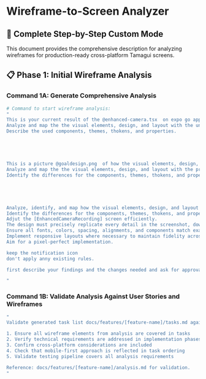 # Wireframe-to-Screen Analyzer

## 🎯 Complete Step-by-Step Custom Mode

This document provides the comprehensive description for analyzing wireframes for production-ready cross-platform Tamagui screens.

## 📋 Phase 1: Initial Wireframe Analysis

### Command 1A: Generate Comprehensive Analysis

```bash
# Command to start wireframe analysis:
"
This is your current result of the @enhanced-camera.tsx  on expo go app.
Analyze and map the the visual elements, design, and layout with the underlying code. 
Describe the used components, themes, thokens, and properties.





This is a picture @goaldesign.png  of how the visual elements, design, and layout must look like.
Analyze and map the the visual elements, design, and layout with the previous description, code, and @currentdesign.png .
Identify the differences for the components, themes, thokens, and properties that must be done in currentdesign to match 1:1 the goaldesign.





Analyze, identify, and map how the visual elements, design, and layout must look like using this screenshot of the Figma app's frame Home over MCP, (@https://www.figma.com/design/MPEnw4iNogviVsnh7SUFy8/SoloLeveling?node-id=12-141&t=LW2fnYaz6nnqOwY2-4 )
Identify the differences for the components, themes, thokens, and properties that must be done. 
Adjut the [EnhancedCameraRecording] screen efficiently. 
The design must precisely replicate every detail in the screenshot, down to the last pixel. 
Ensure all fonts, colors, spacing, alignments, and components match exactly as shown. 
Implement responsive layouts where necessary to maintain fidelity across devices. 
Aim for a pixel-perfect implementation.

keep the notification icon
don't apply anny existing rules.

first describe your findings and the changes needed and ask for approval and clarifying questions.

"
```


### Command 1B: Validate Analysis Against User Stories and Wireframes

```bash
"
Validate generated task list docs/features/[feature-name]/tasks.md against analysis:

1. Ensure all wireframe elements from analysis are covered in tasks
2. Verify technical requirements are addressed in implementation phases
3. Confirm cross-platform considerations are included
4. Check that mobile-first approach is reflected in task ordering
5. Validate testing pipeline covers all analysis requirements

Reference: docs/features/[feature-name]/analysis.md for validation.
"
```